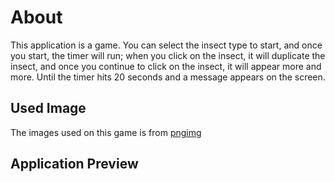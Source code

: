 # About

This application is a game. You can select the insect type to start, and once you start, the timer will run; when you click on the insect, it will duplicate the insect, and once you continue to click on the insect, it will appear more and more. Until the timer hits 20 seconds and a message appears on the screen.

## Used Image

The images used on this game is from [pngimg](https://pngimg.com)

## Application Preview